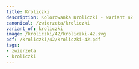 ```yaml
---
title: Kroliczki
description: Kolorowanka Kroliczki - wariant 42
canonical: /zwierzeta/kroliczki
variant_of: kroliczki
image: /kroliczki/42/kroliczki-42.svg
pdf: /kroliczki/42/kroliczki-42.pdf
tags:
- zwierzeta
- kroliczki
---
```

